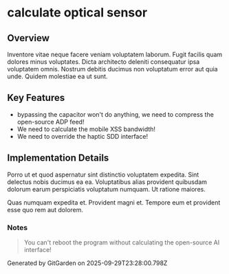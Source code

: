 # calculate optical sensor

## Overview
Inventore vitae neque facere veniam voluptatem laborum. Fugit facilis quam dolores minus voluptates. Dicta architecto deleniti consequatur ipsa voluptatem omnis. Nostrum debitis ducimus non voluptatum error aut quia unde. Quidem molestiae ea ut sunt.

## Key Features
- bypassing the capacitor won't do anything, we need to compress the open-source ADP feed!
- We need to calculate the mobile XSS bandwidth!
- We need to override the haptic SDD interface!

## Implementation Details
Porro ut et quod aspernatur sint distinctio voluptatem expedita. Sint delectus nobis ducimus ea ea. Voluptatibus alias provident quibusdam dolorum earum perspiciatis voluptatum numquam. Ut ratione maiores.
 Quas numquam expedita et. Provident magni et. Tempore eum et provident esse quo rem aut dolorem.

### Notes
> You can't reboot the program without calculating the open-source AI interface!

Generated by GitGarden on 2025-09-29T23:28:00.798Z